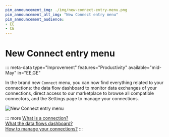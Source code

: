 ```yaml
---
pim_announcement_img: ./img/new-connect-entry-menu.png
pim_announcement_alt_img: "New Connect entry menu"
pim_announcement_audience:
- EE
- CE
---
```


# New Connect entry menu
::: meta-data type="Improvement" features="Productivity" available="mid-May" in="EE,GE"

In the brand new `Connect` menu, you can now find everything related to your connections: the data flow dashboard to monitor data exchanges of your connections, direct access to our marketplace to browse all compatible connectors, and the Settings page to manage your connections.

![New Connect entry menu](../img/new-connect-entry-menu.png)

::: more
[What is a connection?](../articles/what-is-a-connection.html)  
[What the data flows dashboard?](../articles/connection-dashboard.html)  
[How to manage your connections?](../articles/manage-your-connections.html)
:::
